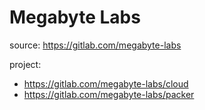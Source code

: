 # Megabyte Labs
source: https://gitlab.com/megabyte-labs

project:
- https://gitlab.com/megabyte-labs/cloud
- https://gitlab.com/megabyte-labs/packer
